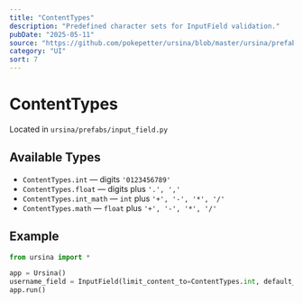 ```yaml
---
title: "ContentTypes"
description: "Predefined character sets for InputField validation."
pubDate: "2025-05-11"
source: "https://github.com/pokepetter/ursina/blob/master/ursina/prefabs/input_field.py"
category: "UI"
sort: 7
---
```


# ContentTypes

Located in `ursina/prefabs/input_field.py`

## Available Types

- `ContentTypes.int` — digits `'0123456789'`  
- `ContentTypes.float` — digits plus `'.', ','`  
- `ContentTypes.int_math` — `int` plus `'+', '-', '*', '/'`  
- `ContentTypes.math` — `float` plus `'+', '-', '*', '/'`  

## Example

```python
from ursina import *

app = Ursina()
username_field = InputField(limit_content_to=ContentTypes.int, default_value='123', active=True)
app.run()
```